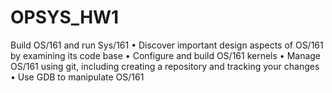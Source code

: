# OPSYS_HW1
Build OS/161 and run Sys/161 • Discover important design aspects of OS/161 by examining its code base • Configure and build OS/161 kernels • Manage OS/161 using git, including creating a repository and tracking your changes • Use GDB to manipulate OS/161
